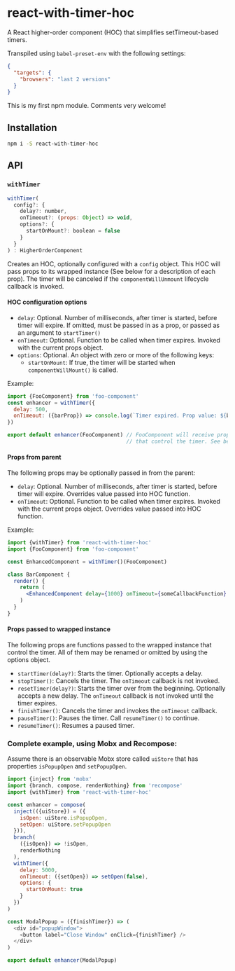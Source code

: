 # react-with-timer-hoc

A React higher-order component (HOC) that simplifies setTimeout-based timers.

Transpiled using `babel-preset-env` with the following settings:

```json
{
  "targets": {
    "browsers": "last 2 versions"
  }
}
```

This is my first npm module. Comments very welcome!

## Installation
```bash
npm i -S react-with-timer-hoc
```

## API

### `withTimer`

```js
withTimer(
  config?: {
    delay?: number,
    onTimeout?: (props: Object) => void,
    options?: {
      startOnMount?: boolean = false
    }
  }
) : HigherOrderComponent

```
Creates an HOC, optionally configured with a `config` object. This HOC
will pass props to its wrapped instance (See below for a 
description of each prop). The timer will be canceled if the
`componentWillUnmount` lifecycle callback is invoked.

#### HOC configuration options

* `delay`: Optional. Number of milliseconds, after timer is started,
  before timer will expire. If omitted, must be passed in as a prop,
  or passed as an argument to `startTimer()`
* `onTimeout`: Optional. Function to be called when timer expires.
  Invoked with the current props object.
* `options`: Optional. An object with zero or more of the following keys:
  * `startOnMount`: If true, the timer will be started when
    `componentWillMount()` is called.
  
Example:
```jsx harmony
import {FooComponent} from 'foo-component'
const enhancer = withTimer({
  delay: 500,
  onTimeout: ({barProp}) => console.log(`Timer expired. Prop value: ${barProp}`)
})

export default enhancer(FooComponent) // FooComponent will receive props
                                      // that control the timer. See below.
```

#### Props from parent

The following props may be optionally passed in from the parent:

* `delay`: Optional. Number of milliseconds, after timer is started,
  before timer will expire. Overrides value passed into HOC function.
* `onTimeout`: Optional. Function to be called when timer expires.
  Invoked with the current props object. Overrides value passed into HOC
  function.
  
Example:
```jsx harmony
import {withTimer} from 'react-with-timer-hoc'
import {FooComponent} from 'foo-component'

const EnhancedComponent = withTimer()(FooComponent)

class BarComponent {
  render() {
    return (
      <EnhancedComponent delay={1000} onTimeout={someCallbackFunction} />
    )
  }
}
```

#### Props passed to wrapped instance

The following props are functions passed to the wrapped instance that
control the timer. All of them may be renamed or omitted by using the 
options object.

* `startTimer(delay?)`: Starts the timer. Optionally accepts a delay.
* `stopTimer()`: Cancels the timer. The `onTimeout` callback is not
  invoked.
* `resetTimer(delay?)`: Starts the timer over from the beginning.
  Optionally accepts a new delay. The `onTimeout` callback is not invoked
  until the timer expires.
* `finishTimer()`: Cancels the timer and invokes the `onTimeout` callback.
* `pauseTimer()`: Pauses the timer. Call `resumeTimer()` to continue.
* `resumeTimer()`: Resumes a paused timer.

### Complete example, using Mobx and Recompose:


Assume there is an observable Mobx store called `uiStore` that has 
properties `isPopupOpen` and `setPopupOpen`.

```js
import {inject} from 'mobx'
import {branch, compose, renderNothing} from 'recompose'
import {withTimer} from 'react-with-timer-hoc'

const enhancer = compose(
  inject(({uiStore}) = ({
    isOpen: uiStore.isPopupOpen,
    setOpen: uiStore.setPopupOpen
  })),
  branch(
    ({isOpen}) => !isOpen,
    renderNothing
  ),
  withTimer({
    delay: 5000,
    onTimeout: ({setOpen}) => setOpen(false),
    options: {
      startOnMount: true
    }
  })
)

const ModalPopup = ({finishTimer}) => (
  <div id="popupWindow">
    <button label="Close Window" onClick={finishTimer} />
  </div>
)

export default enhancer(ModalPopup)

```